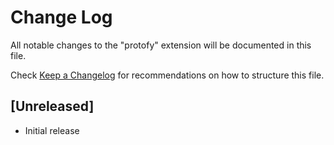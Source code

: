 # Change Log

All notable changes to the "protofy" extension will be documented in this file.

Check [Keep a Changelog](http://keepachangelog.com/) for recommendations on how to structure this file.

## [Unreleased]

- Initial release